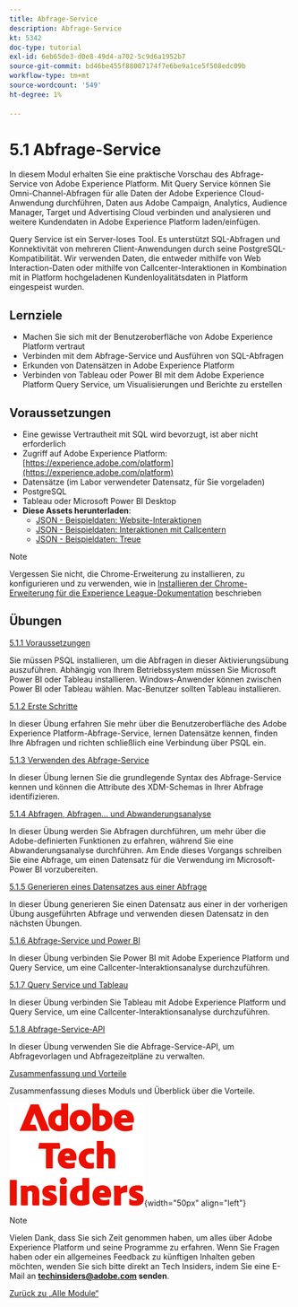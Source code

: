 ```yaml
---
title: Abfrage-Service
description: Abfrage-Service
kt: 5342
doc-type: tutorial
exl-id: 6eb65de3-d0e8-49d4-a702-5c9d6a1952b7
source-git-commit: bd46be455f88007174f7e6be9a1ce5f508edc09b
workflow-type: tm+mt
source-wordcount: '549'
ht-degree: 1%

---
```


# 5.1 Abfrage-Service

In diesem Modul erhalten Sie eine praktische Vorschau des Abfrage-Service von Adobe Experience Platform. Mit Query Service können Sie Omni-Channel-Abfragen für alle Daten der Adobe Experience Cloud-Anwendung durchführen, Daten aus Adobe Campaign, Analytics, Audience Manager, Target und Advertising Cloud verbinden und analysieren und weitere Kundendaten in Adobe Experience Platform laden/einfügen.

Query Service ist ein Server-loses Tool. Es unterstützt SQL-Abfragen und Konnektivität von mehreren Client-Anwendungen durch seine PostgreSQL-Kompatibilität.
Wir verwenden Daten, die entweder mithilfe von Web Interaction-Daten oder mithilfe von Callcenter-Interaktionen in Kombination mit in Platform hochgeladenen Kundenloyalitätsdaten in Platform eingespeist wurden.

## Lernziele

- Machen Sie sich mit der Benutzeroberfläche von Adobe Experience Platform vertraut
- Verbinden mit dem Abfrage-Service und Ausführen von SQL-Abfragen
- Erkunden von Datensätzen in Adobe Experience Platform
- Verbinden von Tableau oder Power BI mit dem Adobe Experience Platform Query Service, um Visualisierungen und Berichte zu erstellen

## Voraussetzungen

- Eine gewisse Vertrautheit mit SQL wird bevorzugt, ist aber nicht erforderlich
- Zugriff auf Adobe Experience Platform: [https://experience.adobe.com/platform](https://experience.adobe.com/platform)
- Datensätze (im Labor verwendeter Datensatz, für Sie vorgeladen)
- PostgreSQL
- Tableau oder Microsoft Power BI Desktop
- **Diese Assets herunterladen**:
   - [JSON - Beispieldaten: Website-Interaktionen](./../../../assets/json/ee.json)
   - [JSON - Beispieldaten: Interaktionen mit Callcentern](./../../../assets/json/callcenter.json)
   - [JSON - Beispieldaten: Treue](./../../../assets/json/loyalty.json)

>[!NOTE]
>
>Vergessen Sie nicht, die Chrome-Erweiterung zu installieren, zu konfigurieren und zu verwenden, wie in [Installieren der Chrome-Erweiterung für die Experience League-Dokumentation](../../gettingstarted/gettingstarted/ex1.md) beschrieben

## Übungen

[5.1.1 Voraussetzungen](./ex1.md)

Sie müssen PSQL installieren, um die Abfragen in dieser Aktivierungsübung auszuführen. Abhängig von Ihrem Betriebssystem müssen Sie Microsoft Power BI oder Tableau installieren. Windows-Anwender können zwischen Power BI oder Tableau wählen. Mac-Benutzer sollten Tableau installieren.

[5.1.2 Erste Schritte](./ex2.md)

In dieser Übung erfahren Sie mehr über die Benutzeroberfläche des Adobe Experience Platform-Abfrage-Service, lernen Datensätze kennen, finden Ihre Abfragen und richten schließlich eine Verbindung über PSQL ein.

[5.1.3 Verwenden des Abfrage-Service](./ex3.md)

In dieser Übung lernen Sie die grundlegende Syntax des Abfrage-Service kennen und können die Attribute des XDM-Schemas in Ihrer Abfrage identifizieren.

[5.1.4 Abfragen, Abfragen… und Abwanderungsanalyse](./ex4.md)

In dieser Übung werden Sie Abfragen durchführen, um mehr über die Adobe-definierten Funktionen zu erfahren, während Sie eine Abwanderungsanalyse durchführen. Am Ende dieses Vorgangs schreiben Sie eine Abfrage, um einen Datensatz für die Verwendung im Microsoft-Power BI vorzubereiten.

[5.1.5 Generieren eines Datensatzes aus einer Abfrage](./ex5.md)

In dieser Übung generieren Sie einen Datensatz aus einer in der vorherigen Übung ausgeführten Abfrage und verwenden diesen Datensatz in den nächsten Übungen.

[5.1.6 Abfrage-Service und Power BI](./ex6.md)

In dieser Übung verbinden Sie Power BI mit Adobe Experience Platform und Query Service, um eine Callcenter-Interaktionsanalyse durchzuführen.

[5.1.7 Query Service und Tableau](./ex7.md)

In dieser Übung verbinden Sie Tableau mit Adobe Experience Platform und Query Service, um eine Callcenter-Interaktionsanalyse durchzuführen.

[5.1.8 Abfrage-Service-API](./ex8.md)

In dieser Übung verwenden Sie die Abfrage-Service-API, um Abfragevorlagen und Abfragezeitpläne zu verwalten.

[Zusammenfassung und Vorteile](./summary.md)

Zusammenfassung dieses Moduls und Überblick über die Vorteile.

![Tech Insiders](./../../../assets/images/techinsiders.png){width="50px" align="left"}

>[!NOTE]
>
>Vielen Dank, dass Sie sich Zeit genommen haben, um alles über Adobe Experience Platform und seine Programme zu erfahren. Wenn Sie Fragen haben oder ein allgemeines Feedback zu künftigen Inhalten geben möchten, wenden Sie sich bitte direkt an Tech Insiders, indem Sie eine E-Mail an **techinsiders@adobe.com senden**.

[Zurück zu „Alle Module“](../../../overview.md)
